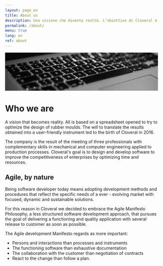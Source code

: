 ```yaml
---
layout: page_en
title: About us
description: Una visione che diventa realtà. L’obiettivo di Cloveral è di progettare e sviluppare software per migliorare la competitività delle imprese ottimizzando tempi e risorse.
permalink: /about/
menu: true
lang: en
ref: about
---
```

<div id="slider" class="slick-slider">
	<div class="slick">
		<div>
			<div class="color-slider"></div>
			<img class="bck-img" src="/img/slide/about/slider_about.jpg" alt="Cloveral">
		</div>
	</div>
</div>

<div class="intro-page transparent">
	<div class="wrap section">
		<h1>Who we are</h1>
		<p>A vision that becomes reality. All is based on a spreadsheet opened to try to optimize the design of rubber moulds. The will to translate the results obtained into a user-friendly instrument led to the birth of Cloveral in 2016.</p>
		<p>The company is the result of the meeting of three professionals with complementary skills in mechanical and computer engineering applied to production processes. Cloveral's goal is to design and develop software to improve the competitiveness of enterprises by optimizing time and resources.</p>
	</div>
</div>

<div class="intro-page grey">
	<div class="wrap section">
		<h2>Agile, by nature</h2>
		<p>
			Being software developer today means adopting development methods and procedures that reflect the specific needs of a ever - evolving market with focused, dynamic and sustainable solutions.
		</p>
		<p>
			For this reason in Cloveral we decided to embrace the Agile Manifesto Philosophy, a less structured software development approach, that pursues the goal of delivering a functioning and quality application with several release to customer as soon as possible.
		</p>
		<p>
			The Agile development Manifesto regards as more important:
		<ul>
			<li>
				Persons and interactions than processes and instruments
			</li>
			<li>
				The functioning software than exhaustive documentation
			</li>
			<li>
				The collaboration with the customer than negotiation of contracts
			</li>
			<li>
				React to the change than follow a plan.
			</li>
		</ul>
		</p>
	</div>
</div>